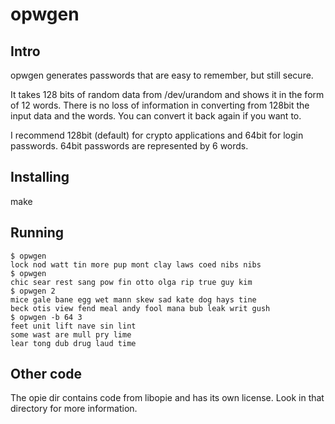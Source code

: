 opwgen
======

Intro
-----
opwgen generates passwords that are easy to remember, but still secure.

It takes 128 bits of random data from /dev/urandom and shows it in the
form of 12 words. There is no loss of information in converting from
128bit the input data and the words. You can convert it back again if
you want to.

I recommend 128bit (default) for crypto applications and 64bit for
login passwords. 64bit passwords are represented by 6 words.

Installing
----------
make

Running
-------

    $ opwgen
    lock nod watt tin more pup mont clay laws coed nibs nibs
    $ opwgen
    chic sear rest sang pow fin otto olga rip true guy kim
    $ opwgen 2
    mice gale bane egg wet mann skew sad kate dog hays tine
    beck otis view fend meal andy fool mana bub leak writ gush
    $ opwgen -b 64 3
    feet unit lift nave sin lint
    some wast are mull pry lime
    lear tong dub drug laud time

Other code
----------
The opie dir contains code from libopie and has its own license. Look in
that directory for more information.
